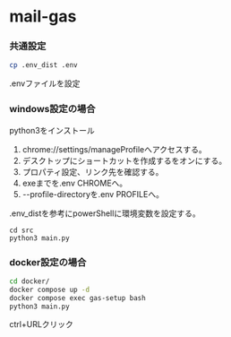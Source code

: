 # mail-gas

### 共通設定
```bash
cp .env_dist .env
```
.envファイルを設定

### windows設定の場合
python3をインストール

1. chrome://settings/manageProfileへアクセスする。
2. デスクトップにショートカットを作成するをオンにする。
3. プロパティ設定、リンク先を確認する。
4. exeまでを.env CHROMEへ。
5. --profile-directoryを.env PROFILEへ。

.env_distを参考にpowerShellに環境変数を設定する。
```
cd src
python3 main.py
```

### docker設定の場合
```bash
cd docker/
docker compose up -d
docker compose exec gas-setup bash
python3 main.py
```
ctrl+URLクリック